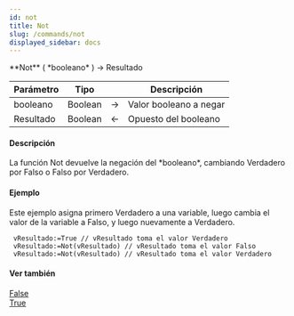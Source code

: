 ```yaml
---
id: not
title: Not
slug: /commands/not
displayed_sidebar: docs
---
```


<!--REF #_command_.Not.Syntax-->**Not** ( *booleano* ) -> Resultado<!-- END REF-->
<!--REF #_command_.Not.Params-->
| Parámetro | Tipo |  | Descripción |
| --- | --- | --- | --- |
| booleano | Boolean | &#8594;  | Valor booleano a negar |
| Resultado | Boolean | &#8592; | Opuesto del booleano |

<!-- END REF-->

#### Descripción 

<!--REF #_command_.Not.Summary-->La función Not devuelve la negación del *booleano*, cambiando Verdadero por Falso o Falso por Verdadero.<!-- END REF-->

#### Ejemplo 

Este ejemplo asigna primero Verdadero a una variable, luego cambia el valor de la variable a Falso, y luego nuevamente a Verdadero.

```4d
 vResultado:=True // vResultado toma el valor Verdadero
 vResultado:=Not(vResultado) // vResultado toma el valor Falso
 vResultado:=Not(vResultado) // vResultado toma el valor Verdadero
```

#### Ver también 

[False](false.md)  
[True](true.md)  
